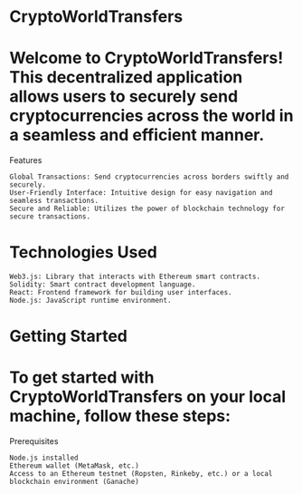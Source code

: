 # CryptoWorldTransfers

# Welcome to CryptoWorldTransfers! This decentralized application allows users to securely send cryptocurrencies across the world in a seamless and efficient manner.
Features

    Global Transactions: Send cryptocurrencies across borders swiftly and securely.
    User-Friendly Interface: Intuitive design for easy navigation and seamless transactions.
    Secure and Reliable: Utilizes the power of blockchain technology for secure transactions.

# Technologies Used

    Web3.js: Library that interacts with Ethereum smart contracts.
    Solidity: Smart contract development language.
    React: Frontend framework for building user interfaces.
    Node.js: JavaScript runtime environment.

# Getting Started

# To get started with CryptoWorldTransfers on your local machine, follow these steps:
Prerequisites

    Node.js installed
    Ethereum wallet (MetaMask, etc.)
    Access to an Ethereum testnet (Ropsten, Rinkeby, etc.) or a local blockchain environment (Ganache)

